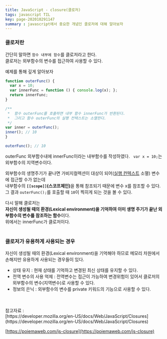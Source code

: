 ```yaml
---
title: JavaScript - closure(클로저)
tags: javascript TIL
key: page-202010291147
summary : javascript에서 중요한 개념인 클로저에 대해 알아보자
---
```


### 클로저란

간단히 말하면 ```함수 내부에 함수```를 클로저라고 한다. <br/>
클로저는 외부함수의 변수를 접근하여 사용할 수 있다.<br/>

예제를 통해 깊게 알아보자
<br/>

```javascript
function outerFunc() {
  var x = 10;
  var innerFunc = function () { console.log(x); };
  return innerFunc;
}

/**
 *  함수 outerFunc를 호출하면 내부 함수 innerFunc가 반환된다.
 *  그리고 함수 outerFunc의 실행 컨텍스트는 소멸한다.
 */
var inner = outerFunc();
inner(); // 10
}

outerFunc(); // 10
```
outerFunc 외부함수내에 innerFunc이라는 내부함수를 작성하였다. ``` var x = 10;```는 외부함수의 지역변수이다. <br/>

외부함수의 생명주기가 끝나면 가비지컬렉션이 대상이 되어([실행 컨텍스트](https://dlgpal95.github.io/2020/10/19/execution.html) 소멸) 변수에 접근할 수가 없는데 <br/>
내부함수의 <b>```[[scope]]```(스코프체인)</b>을 통해 참조되기 때문에 변수 x를 참조할 수 있다. <br/>
그 결과 ```outerFunc();```를 호출할 때 ```10```이 찍히게 되는 것을 볼 수 있다. <br/>

다시 말해 클로저는<br/> 
<b>자신이 생성될 때의 환경(Lexical environment)을 기억하여 이미 생명 주기가 끝난 외부함수의 변수를 참조하는 함수</b>이다.<br/>
위에서는 innerFunc가 클로저이다.<br/>
 <br/>
 
### 클로저가 유용하게 사용되는 경우
자신이 생성될 때의 환경(Lexical environment)을 기억해야 하므로 메모리 차원에서 손해지만 유용하게 사용되는 경우들이 있다.<br/>
- 상태 유지 : 현재 상태를 기억하고 변경된 최신 상태를 유지할 수 있다.
- 전역 변수의 사용 억제 : 전역변수는 접근이 가능하여 변경위험이 있어서 클로저의 외부함수의 변수(지역변수)로 사용할 수 있다.
- 정보의 은닉 : 외부함수의 변수를 private 키워드의 기능으로 사용할 수 있다.

<br/>
<br/>
참고자료 : <br/>
[https://developer.mozilla.org/en-US/docs/Web/JavaScript/Closures](https://developer.mozilla.org/en-US/docs/Web/JavaScript/Closures)
 <br/>
 
[https://poiemaweb.com/js-closure](https://poiemaweb.com/js-closure)
<br/><br/><br/><br/>
